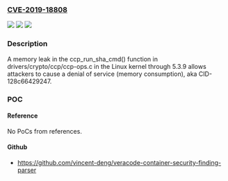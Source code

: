### [CVE-2019-18808](https://cve.mitre.org/cgi-bin/cvename.cgi?name=CVE-2019-18808)
![](https://img.shields.io/static/v1?label=Product&message=n%2Fa&color=blue)
![](https://img.shields.io/static/v1?label=Version&message=n%2Fa&color=blue)
![](https://img.shields.io/static/v1?label=Vulnerability&message=n%2Fa&color=brighgreen)

### Description

A memory leak in the ccp_run_sha_cmd() function in drivers/crypto/ccp/ccp-ops.c in the Linux kernel through 5.3.9 allows attackers to cause a denial of service (memory consumption), aka CID-128c66429247.

### POC

#### Reference
No PoCs from references.

#### Github
- https://github.com/vincent-deng/veracode-container-security-finding-parser

